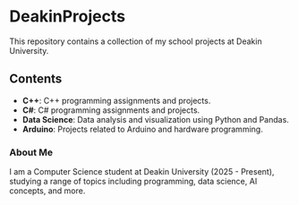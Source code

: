 # DeakinProjects

This repository contains a collection of my school projects at Deakin University.

## Contents

- **C++**: C++ programming assignments and projects.
- **C#**: C# programming assignments and projects.
- **Data Science**: Data analysis and visualization using Python and Pandas.
- **Arduino**: Projects related to Arduino and hardware programming.

### About Me

I am a Computer Science student at Deakin University (2025 - Present), studying a range of topics including programming, data science, AI concepts, and more.
